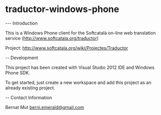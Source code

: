 traductor-windows-phone
=======================
--- Introduction

This is a Windows Phone client for the Softcatalà on-line web translation service (http://www.softcatala.org/traductor)

Project: http://www.softcatala.org/wiki/Projectes/Traductor

-- Development

This project has been created with Visual Studio 2012 IDE and Windows Phone SDK. 

To get started, just create a new workspace and add this project as an already existing project. 

-- Contact Information

Bernat Mut <berni.emerald@gmail.com>
